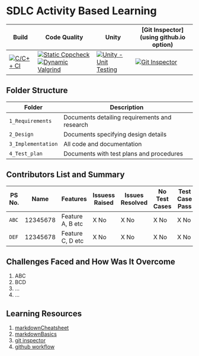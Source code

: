 # SDLC Activity Based Learning

| Build                                                                                                                                                             | Code Quality                                                                                                                                                                   | Unity                                                                                                                                                                         | [Git Inspector](using github.io option)                                                                                                                                                                   |
|-------------------------------------------------------------------------------------------------------------------------------------------------------------------|--------------------------------------------------------------------------------------------------------------------------------------------------------------------------------|-------------------------------------------------------------------------------------------------------------------------------------------------------------------------------|-----------------------------------------------------------------------------------------------------------------------------------------------------------------------------------------------------------|
[![C/C++ CI](https://github.com/keshavamurthy5/ltts_stepin_miniproject/actions/workflows/c-cpp.yml/badge.svg)](https://github.com/keshavamurthy5/ltts_stepin_miniproject/actions/workflows/c-cpp.yml) | [![Static Cppcheck](https://github.com/keshavamurthy5/ltts_stepin_miniproject/actions/workflows/cppcheck.yml/badge.svg)](https://github.com/keshavamurthy5/ltts_stepin_miniproject/actions/workflows/cppcheck.yml) [![Dynamic Valgrind](https://github.com/keshavamurthy5/ltts_stepin_miniproject/actions/workflows/CodeQuality_Dynamic.yml/badge.svg)](https://github.com/keshavamurthy5/ltts_stepin_miniproject/actions/workflows/CodeQuality_Dynamic.yml)| [![Unity - Unit Testing](https://github.com/keshavamurthy5/ltts_stepin_miniproject/actions/workflows/unity.yml/badge.svg)](https://github.com/keshavamurthy5/ltts_stepin_miniproject/actions/workflows/unity.yml)| [![Git Inspector](https://github.com/keshavamurthy5/ltts_stepin_miniproject/actions/workflows/gitinspector.yml/badge.svg)](https://github.com/keshavamurthy5/ltts_stepin_miniproject/actions/workflows/gitinspector.yml)


## Folder Structure
Folder             | Description
-------------------| -----------------------------------------
`1_Requirements`   | Documents detailing requirements and research
`2_Design`         | Documents specifying design details
`3_Implementation` | All code and documentation
`4_Test_plan`      | Documents with test plans and procedures

## Contributors List and Summary

PS No. |  Name   |    Features    | Issuess Raised |Issues Resolved|No Test Cases|Test Case Pass
-------|---------|----------------|----------------|---------------|-------------|--------------
`ABC` | 12345678  | Feature A, B etc    | X No     | X No   |X No   |X No     
`DEF` | 12345678  | Feature C, D etc    | X No     | X No   |X No   |X No     

## Challenges Faced and How Was It Overcome

1. ABC
2. BCD
3. ...
4. ...

## Learning Resources
1. [markdownCheatsheet](https://github.com/adam-p/markdown-here/wiki/Markdown-Cheatsheet)
2. [markdownBasics](https://guides.github.com/features/mastering-markdown/)
3. [git inspector](https://github.com/ejwa/gitinspector.git)
4. [github workflow](https://docs.github.com/en/actions/learn-github-action)

